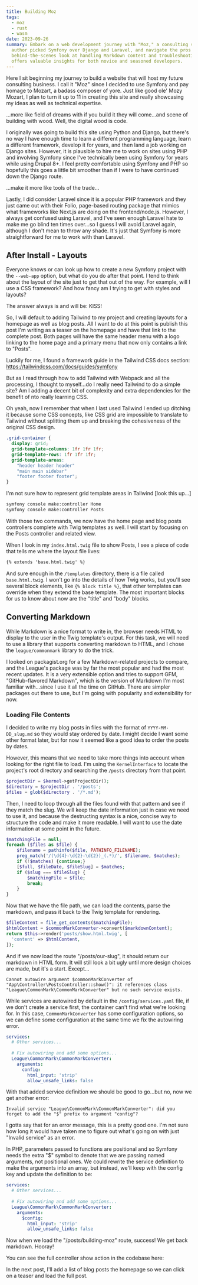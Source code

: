 ```yaml
---
title: Building Moz
tags: 
  - moz 
  - rust 
  - wasm
date: 2023-09-26
summary: Embark on a web development journey with "Moz," a consulting site built using Symfony. Find out why the 
  author picked Symfony over Django and Laravel, and navigate the pros and cons of using Tailwind CSS. Get a 
  behind-the-scenes look at handling Markdown content and troubleshooting common Symfony issues. This blog post 
  offers valuable insights for both novice and seasoned developers.
---
```


Here I sit beginning my journey to build a website that will host my future consulting business. I call it "Moz" 
since I decided to use Symfony and pay homage to Mozart, a badass composer of yore. Just like good ole' Mozy Mozart, 
I plan to turn it up to 11 in creating this site and really showcasing my ideas as well as technical expertise.

...more like field of dreams with if you build it they will come...and scene of building with wood. Well, the 
digital wood is code.

I originally was going to build this site using Python and Django, but there's no way I have enough time to learn a 
different programming language, learn a different framework, develop it for years, and then land a job working on 
Django sites. However, it is plausible to hire me to work on sites using PHP and involving Symfony since I've 
technically been using Symfony for years while using Drupal 8+. I feel pretty comfortable using Symfony and PHP so 
hopefully this goes a little bit smoother than if I were to have continued down the Django route.

...make it more like tools of the trade...

Lastly, I did consider Laravel since it is a popular PHP framework and they just came out with their Folio, 
page-based routing package that mimics what frameworks like Next.js are doing on the frontend/node.js. However, I 
always get confused using Laravel, and I've seen enough Laravel hate to make me go blind ten times over...so I guess 
I will avoid Laravel again, although I don't mean to throw any shade. It's just that Symfony is more straightforward 
for me to work with than Laravel.

## After Install - Layouts

Everyone knows or can look up how to create a new Symfony project with the `--web-app` option, but what do you do 
after that point. I tend to think about the layout of the site just to get that out of the way. For example, will I 
use a CSS framework? And how fancy am I trying to get with styles and layouts?

The answer always is and will be: KISS! 

So, I will default to adding Tailwind to my project and creating layouts for a homepage as well as blog posts. All I 
want to do at this point is publish this post I'm writing as a teaser on the homepage and have that link to the 
complete post. Both pages will have the same header menu with a logo linking to the home page and a primary menu 
that now only contains a link to "Posts".

Luckily for me, I found a framework guide in the Tailwind CSS docs section: https://tailwindcss.com/docs/guides/symfony

But as I read through how to add Tailwind with Webpack and all the processing, I thought to myself...do I really 
need Tailwind to do a simple site? Am I adding a decent bit of complexity and extra dependencies for the benefit of 
nto really learning CSS. 

Oh yeah, now I remember that when I last used Tailwind I ended up ditching it because some CSS concepts, like CSS 
grid are impossible to translate to Tailwind without splitting them up and breaking the cohesiveness of the original 
CSS design.

```css
.grid-container {
  display: grid;
  grid-template-columns: 1fr 1fr 1fr;
  grid-template-rows: 1fr 1fr 1fr;
  grid-template-areas:
    "header header header"
    "main main sidebar"
    "footer footer footer";
}
```

I'm not sure how to represent grid template areas in Tailwind [look this up...]

```bash
symfony console make:controller Home
symfony console make:controller Posts
```

With those two commands, we now have the home page and blog posts controllers complete with Twig templates as well. 
I will start by focusing on the Posts controller and related view.

When I look in my `index.html.twig` file to show Posts, I see a piece of code that tells me where the layout file lives:

```html
{% extends 'base.html.twig' %}
```

And sure enough in the `/templates` directory, there is a file called `base.html.twig`. I won't go into the details 
of how Twig works, but you'll see several block elements, like `{% block title %}`, that other templates can 
override when they extend the base template. The most important blocks for us to know about now are the "title" and 
"body" blocks. 

## Converting Markdown

While Markdown is a nice format to write in, the browser needs HTML to display to the user in the Twig template's 
output. For this task, we will need to use a library that supports converting markdown to HTML, and I chose the 
`league/commonmark` library to do the trick. 

I looked on packagist.org for a few Markdown-related projects to compare, and the League's package was by far the 
most popular and had the most recent updates. It is a very extensible option and tries to support GFM, "GitHub-flavored 
Markdown", which is the version of Markdown I'm most familiar with...since I use it all the time on GitHub. There 
are simpler packages out there to use, but I'm going with popularity and extensibility for now.

### Loading File Contents

I decided to write my blog posts in files with the format of `YYYY-MM-DD_slug.md` so they would stay ordered by date.
I might decide I want some other format later, but for now it seemed like a good idea to order the posts by dates. 

However, this means that we need to take more things into account when looking for the right file to load. I'm using 
the `KernelInterface` to locate the project's root directory and searching the `/posts` directory from that point.

```php
$projectDir = $kernel->getProjectDir();
$directory = $projectDir . '/posts';
$files = glob($directory . '/*.md');
```

Then, I need to loop through all the files found with that pattern and see if they match the slug. We will keep the 
date information just in case we need to use it, and because the destructing syntax is a nice, concise way to 
structure the code and make it more readable. I will want to use the date information at some point in the future.

```php
$matchingFile = null;
foreach ($files as $file) {
    $filename = pathinfo($file, PATHINFO_FILENAME);
    preg_match('/(\d{4}-\d{2}-\d{2})_(.*)/', $filename, $matches);
    if (!$matches) {continue;}
    [$full, $fileDate, $fileSlug] = $matches;
    if ($slug === $fileSlug) {
        $matchingFile = $file;
        break;
    }
}
```

Now that we have the file path, we can load the contents, parse the markdown, and pass it back to the Twig template 
for rendering. 

```php
$fileContent = file_get_contents($matchingFile);
$htmlContent = $commonMarkConverter->convert($markdownContent);
return $this->render('posts/show.html.twig', [
  'content' => $htmlContent,
]);
```

And if we now load the route "/posts/our-slug", it should return our markdown in HTML form. It will still look a bit 
ugly until more design choices are made, but it's a start. Except...

```
Cannot autowire argument $commonMarkConverter of "App\Controller\PostsController::show()": it references class 
"League\CommonMark\CommonMarkConverter" but no such service exists.
```

While services are autowired by default in the `/config/services.yaml` file, if we don't create a service first, the 
container can't find what we're looking for. In this case, `CommonMarkConverter` has some configuration options, so 
we can define some configuration at the same time we fix the autowiring error.

```yaml
services:
  # Other services...
  
  # Fix autowiring and add some options...
  League\CommonMark\CommonMarkConverter:
    arguments:
      config:
        html_input: 'strip'
        allow_unsafe_links: false
```

With that added service definition we should be good to go...but no, now we get another error:

```
Invalid service "League\CommonMark\CommonMarkConverter": did you forget to add the "$" prefix to argument "config"?
```

I gotta say that for an error message, this is a pretty good one. I'm not sure how long it would have taken me to 
figure out what's going on with just "Invalid service" as an error. 

In PHP, parameters passed to functions are positional and so Symfony needs the extra "$" symbol to denote that we 
are passing named arguments, not positional ones. We could rewrite the service definition to make the arguments into 
an array, but instead, we'll keep with the config key and update the definition to be:

```yaml
services:
  # Other services...
  
  # Fix autowiring and add some options...
  League\CommonMark\CommonMarkConverter:
    arguments:
      $config:
        html_input: 'strip'
        allow_unsafe_links: false
```

Now when we load the "/posts/building-moz" route, success! We get back markdown. Hooray!

You can see the full controller show action in the codebase here:


In the next post, I'll add a list of blog posts the homepage so we can click on a teaser and load the full post. 
